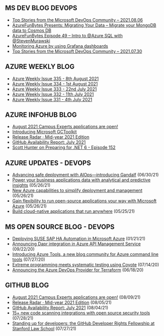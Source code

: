 ## MS DEV BLOG DEVOPS 

<!-- DEVBLOGDEVOPS:START -->
- [Top Stories from the Microsoft DevOps Community – 2021.08.06](https://devblogs.microsoft.com/devops/top-stories-from-the-microsoft-devops-community-2021-08-06/)
- [AzureFunBytes Presents: Migrating Your Data – Migrate your MongoDB data to Cosmos DB](https://devblogs.microsoft.com/devops/azurefunbytes-presents-migrating-your-data-migrate-your-mongodb-data-to-cosmos-db/)
- [AzureFunBytes Episode 49 – Intro to @Azure SQL with @StevenMurawski](https://devblogs.microsoft.com/devops/azurefunbytes-episode-49-intro-to-azure-sql-with-stevenmurawski/)
- [Monitoring Azure by using Grafana dashboards](https://devblogs.microsoft.com/devops/monitoring-azure-by-using-grafana-dashboards/)
- [Top Stories from the Microsoft DevOps Community – 2021.07.30](https://devblogs.microsoft.com/devops/top-stories-from-the-microsoft-devops-community-2021-07-30/)
<!-- DEVBLOGDEVOPS:END -->


## AZURE WEEKLY BLOG

<!-- AZUREWEEKLY:START -->
- [Azure Weekly Issue 335 - 8th August 2021](https://azureweekly.info/issue-335.html)
- [Azure Weekly Issue 334 - 1st August 2021](https://azureweekly.info/issue-334.html)
- [Azure Weekly Issue 333 - 22nd July 2021](https://azureweekly.info/issue-333.html)
- [Azure Weekly Issue 332 - 11th July 2021](https://azureweekly.info/issue-332.html)
- [Azure Weekly Issue 331 - 4th July 2021](https://azureweekly.info/issue-331.html)
<!-- AZUREWEEKLY:END -->

## AZURE INFOHUB BLOG 

<!-- AZUREINFOHUB:START -->
- [August 2021 Campus Experts applications are open!](https://github.blog/2021-08-09-august-2021-campus-experts-applications-are-open/)
- [Introducing Microsoft GCToolkit](https://devblogs.microsoft.com/java/introducing-microsoft-gctoolkit)
- [Release Radar · Mid-year 2021 Edition](https://github.blog/2021-08-05-release-radar-jun-jul-2021/)
- [GitHub Availability Report: July 2021](https://github.blog/2021-08-04-github-availability-report-july-2021/)
- [Scott Hunter on Preparing for .NET 6 - Episode 152](http://azuredevopspodcast.clear-measure.com/scott-hunter-on-preparing-for-net-6-episode-152)
<!-- AZUREINFOHUB:END -->


## AZURE UPDATES - DEVOPS 

<!-- AZUREUPDATES:START -->

 - [Advancing safe deployment with AIOps—introducing Gandalf](https://azure.microsoft.com/blog/advancing-safe-deployment-with-aiops-introducing-gandalf/) (06/30/21)
 - [Power your business applications data with analytical and predictive insights](https://azure.microsoft.com/blog/power-your-business-applications-data-with-analytical-and-predictive-insights/) (05/26/21)
 - [New Azure capabilities to simplify deployment and management](https://azure.microsoft.com/blog/new-azure-capabilities-to-simplify-deployment-and-management/) (05/26/21)
 - [Gain flexibility to run open-source applications your way with Microsoft Azure](https://azure.microsoft.com/blog/gain-flexibility-to-run-open-source-applications-your-way-with-microsoft-azure/) (05/26/21)
 - [Build cloud-native applications that run anywhere](https://azure.microsoft.com/blog/build-cloudnative-applications-that-run-anywhere/) (05/25/21)
<!-- AZUREUPDATES:END -->


## MS OPEN SOURCE BLOG - DEVOPS 

<!-- MSOPENSOURCEBLOG:START -->

 - [Deploying SUSE SAP HA Automation in Microsoft Azure](https://cloudblogs.microsoft.com/opensource/2021/01/21/deploying-suse-sap-ha-automation-in-microsoft-azure/) (01/21/21)
 - [Announcing Dapr integration in Azure API Management Service](https://cloudblogs.microsoft.com/opensource/2020/09/22/announcing-dapr-integration-azure-api-management-service-apim/) (09/22/20)
 - [Introducing Azure Tools, a new blog community for Azure command line tools](https://cloudblogs.microsoft.com/opensource/2020/07/27/introducing-azure-tools-new-tech-community-blog/) (07/27/20)
 - [Extreme programming meets systematic testing using Coyote](https://cloudblogs.microsoft.com/opensource/2020/07/14/extreme-programming-meets-systematic-testing-using-coyote/) (07/14/20)
 - [Announcing the Azure DevOps Provider for Terraform](https://cloudblogs.microsoft.com/opensource/2020/06/18/announcing-hashicorp-terraform-azure-devops-provider-release/) (06/18/20)
<!-- MSOPENSOURCEBLOG:END -->


## GITHUB BLOG


<!-- GITHUB:START -->

 - [August 2021 Campus Experts applications are open!](https://github.blog/2021-08-09-august-2021-campus-experts-applications-are-open/) (08/09/21)
 - [Release Radar · Mid-year 2021 Edition](https://github.blog/2021-08-05-release-radar-jun-jul-2021/) (08/05/21)
 - [GitHub Availability Report: July 2021](https://github.blog/2021-08-04-github-availability-report-july-2021/) (08/04/21)
 - [15+ new code scanning integrations with open source security tools](https://github.blog/2021-07-28-new-code-scanning-integrations-open-source-security-tools/) (07/28/21)
 - [Standing up for developers: the GitHub Developer Rights Fellowship at Stanford Law School](https://github.blog/2021-07-27-github-developer-rights-fellowship-stanford-law-school/) (07/27/21)
<!-- GITHUB:END -->

